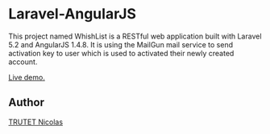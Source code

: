 # Laravel-AngularJS
This project named WhishList is a RESTful web application built with Laravel 5.2 and AngularJS 1.4.8. It is using the MailGun mail service to send activation key to user which is used to activated their newly created account.

<a href="">Live demo.</a>

## Author

<a href="">TRUTET Nicolas</a>
